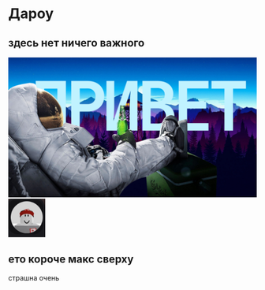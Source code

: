 # Дароу
## здесь нет ничего важного
![картинк](ПРИВЕТ.png)
![картонко2](image.png)
## ето короче макс сверху
страшна очень
